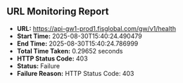 ## URL Monitoring Report

- **URL:** https://api-gw1-prod1.fisglobal.com/gw/v1/health
- **Start Time:** 2025-08-30T15:40:24.490479
- **End Time:** 2025-08-30T15:40:24.786999
- **Total Time Taken:** 0.29652 seconds
- **HTTP Status Code:** 403
- **Status:** Failure
- **Failure Reason:** HTTP Status Code: 403
